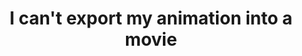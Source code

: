 ---
title: 'I can''t export my animation into a movie'
redirect_to:
  - 'https://discuss.pencil2d.org/t/i-cant-export-my-animation-into-a-movie/1271'
---